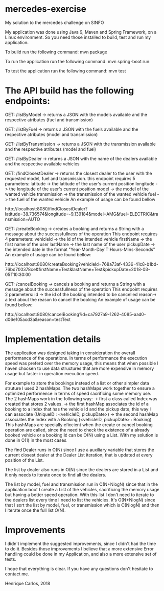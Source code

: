 # mercedes-exercise
My solution to the mercedes challenge on SINFO

My application was done using Java 9, Maven and Spring Framework, on a Linux environment. So you need those installed to build, test and run my application.

To build run the following command:
mvn package

To run the application run the following command:
mvn spring-boot:run

To test the application run the following command:
mvn test

# The API build has the following endpoints:

GET: /listByModel -> returns a JSON with the models available and the respective atributes (fuel and transmission)


GET: /listByFuel -> returns a JSON with the fuels available and the respective atributes (model and transmission)

GET: /listByTransmission -> returns a JSON with the transmission available and the respective atributes (model and fuel)

GET: /listByDealer -> returns a JSON with the name of the dealers available and the respective available vehicles

GET: /findClosestDealer -> returns the closest dealer to the user with the requested model, fuel and transmission.
this endpoint requires 5 parameters:
latitude -> the latitude of the user's current position
longitude -> the longitude of the user's current position
model -> the model of the wanted vehicle
transmission -> the transmission of the wanted vehicle
fuel -> the fuel of the wanted vehicle
An example of usage can be found bellow

http://localhost:8080/findClosestDealer?latitude=38.736574&longitude=-9.139184&model=AMG&fuel=ELECTRIC&transmission=AUTO

GET: /createBooking -> creates a booking and returns a String with a message about the successfullness of the operation
This endpoint requires 4 parameters:
vehicleId -> the id of the intended vehicle 
firstName -> the first name of the user
lastName -> the last name of the user
pickupDate -> the intended date in the format "Year-Month-Day'T'Hours-Mins-Seconds"
An example of usage can be found bellow:

http://localhost:8080/createBooking?vehicleId=768a73af-4336-41c8-b1bd-76bd700378ce&firstName=Test&lastName=Test&pickupDate=2018-03-05T10:30:00

GET: /cancelBooking -> cancels a booking and returns a String with a message about the successfullness of the operation
This endpoint requires 2 parameters:
id -> the id of the booking intended to be cancelled
reason-> a text about the reason to cancel the booking
An example of usage can be found bellow:

http://localhost:8080/cancelBooking?id=ca7927a9-1262-4085-aad0-d06e105acd3a&reason=testText

# Implementation details

The application was designed taking in consideration the overall performance of the operations.
In terms of performance the execution speed was preferd over the memory usage, this means that when possible I haven choosen to use data structures that are more expensive in memory usage but faster in operation execution speed.

For example to store the bookings instead of a list or other simpler data struture I used 2 hashMaps. The two hashMaps work together to ensure a optimized performence in terms of speed sacrificing some memory use.
The 2 hashMaps work in the following way:
-> first a class called Index was created that stores 2 values.
-> the first hashMap associates the id of a booking to a Index that has the vehicle Id and the pickup date, this way I can associate (UniqueID : <vehicleID, pickupDate>)
-> the second hashMap associates the Index with a Booking (<vehicleID, pickupDate> : Booking)
This hashMaps are specially eficcient when the create or cancel booking operation are called, since the need to check the existence of a already booked vehicle or a booking Id can be O(N) using a List. With my solution is done in O(1) in the most cases.

The find Dealer runs in O(N) since I use a auxiliary variable that stores the current closest dealer at the Dealer List iteration, that is updated at every position of the List.

The list by dealer also runs in O(N) since the dealers are stored in a List and it only needs to iterate once to find all the dealers.

The list by model, fuel and transmission run in O(N+NlogN) since that in the application boot I create a List of the vehicles, sacrificing the memory usage but having a better speed operation. With this list I don't need to iterate to the dealers list every time I need to list the vehicles. It's O(N+NlogN) since that I sort the list by model, fuel, or transmission which is O(NlogN) and then I iterate once the full list O(N).

# Improvements

I didn't implement the suggested improvements, since I didn't had the time to do it.
Besides those improvements I believe that a more extensive Error handling could be done in my Application, and also a more extensive set of tests.

I hope that everything is clear. If you have any questions don't hesitate to contact me.

Henrique Carlos, 2018







